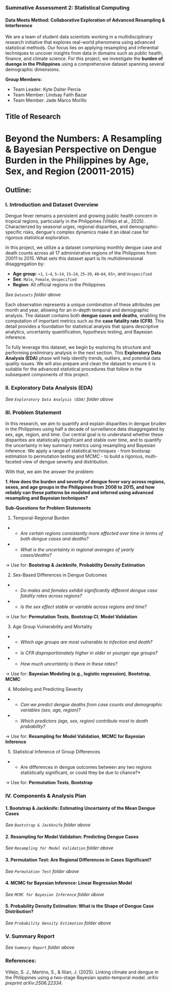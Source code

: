### Summative Assessment 2: Statistical Computing

#### Data Meets Method: Collaborative Exploration of Advanced Resampling & Interference

We are a team of student data scientists working in a multidisciplinary research initiative that explores real-world phenomena using advanced statistical methods. Our focus lies on applying resampling and inferential techniques to uncover insights from data in domains such as public health, finance, and climate science. For this project, we investigate the **burden of duenge in the Philippines** using a comprehensive dataset spanning several demographic dimensions.

**Group Members:**
* Team Leader: Kyte Daiter Percia
* Team Member: Lindsay Faith Bazar
* Team Member: Jade Marco Morillo

## Title of Research

# Beyond the Numbers: A Resampling & Bayesian Perspective on Dengue Burden in the Philippines by Age, Sex, and Region (20011-2015)

## Outline:

### **I. Introduction and Dataset Overview**

Dengue fever remains a persistent and growing public health concern in tropical regions, particularly in the Philippines (Villejo et al., 2025). Characterized by seasonal urges, regional disparities, and demographic-specific risks, dengue's complex dynamics make it an ideal case for rigorous statistical exploration.

In this project, we utilize a a dataset comprising monthly dengue case and death counts across all 17 administrative regions of the Philippines from 20011 to 2015. What sets this dataset apart is its multidimensional disaggregation by:

* **Age group**: `<1`, `1–4`, `5–14`, `15–24`, `25–39`, `40–64`, `65+`, and `Unspecified`
* **Sex**: `Male`, `Female`, `Unspecified`
* **Region**: All official regions in the Philippines

*See `Datasets` folder above* 

Each observation represents a unique combination of these attributes per month and year, allowing for an in-depth temporal and demographic analysis. The dataset contains both **dengue cases and deaths**, enabling the computation of important metrics such as the **case fatality rate (CFR)**. This detail provides a foundation for statistical analysis that spans descriptive analytics, uncertainty quantification, hypothesis testing, and Bayesian inference.

To fully leverage this dataset, we begin by exploring its structure and performing preliminary analysis in the next section. This **Exploratory Data Analysis (EDA)** phase will help identify trends, outliers, and potential data quality issues. We will also prepare and clean the dataset to ensure it is suitable for the advanced statistical procedures that follow in the subsequent components of this project.

### **II. Exploratory Data Analysis (EDA)**

*See `Exploratory Data Analysis (EDA)` folder above*

### **III. Problem Statement**

In this research, we aim to quantify and explain disparities in dengue bruden in the Philippines using half a decade of surveillance data disaggregated by sex, age, region, and time. Our central goal is to understand whether these disparities are statistically significant and stable over time, and to quantify the uncertainty in key summary metrics using resampling and Bayesian inference. We apply a range of statistical techniques - from bootsrap estimation to permutation testing and MCMC - to build a rigorous, multi-faceted view of dengue severity and distribution.

With that, we aim the answer the problem:

**1. How does the burden and severity of dengue fever vary across regions, sexes, and age groups in the Philippines from 2008 to 2015, and how reliably can these patterns be modeled and inferred using advanced resampling and Bayesian techniques?**

**Sub-Questions for Problem Statements**
1. Temporal-Regional Burden
* * *Are certain regions consistently more affected over time in terms of both dengue cases and deaths?*
* * *What is the uncertainty in regional averages of yearly cases/deaths?*

→ Use for: **Bootstrap & Jackknife**, **Probability Density Estimation**
 
2. Sex-Based Differences in Dengue Outcomes
* * *Do males and females exhibit significantly different dengue case fatality rates across regions?*
* * *Is the sex effect stable or variable across regions and time?*
 
→ Use for: **Permutation Tests**, **Bootstrap CI**, **Model Validation**

3. Age Group Vulnerability and Mortality
* * *Which age groups are most vulnerable to infection and death?*
* * *Is CFR disproportionately higher in older or younger age groups?*
* * *How much uncertainty is there in these rates?*

→ Use for: **Bayesian Modeling (e.g., logistic regression)**, **Bootstrap**, **MCMC**

4. Modeling and Predicting Severity
* * *Can we predict dengue deaths from case counts and demographic variables (sex, age, region)?*
* * *Which predictors (age, sex, region) contribute most to death probability?*

→ Use for: **Resampling for Model Validation**, **MCMC for Bayesian Inference**

5. Statistical Inference of Group Differences

* * Are differences in dengue outcomes between any two regions statistically significant, or could they be due to chance?*

→ Use for: **Permutation Tests**, **Bootstrap**

### **IV. Components & Analysis Plan**

#### **1. Bootstrap & Jackknife: Estimating Uncertainty of the Mean Dengue Cases**

*See `Bootstrap & Jackknife` folder above*

#### **2. Resampling for Model Validation: Predicting Dengue Cases**

*See `Resampling for Model Validation` folder above*

#### **3. Permutation Test: Are Regional Differences in Cases Significant?**

*See `Permutation Test` folder above*

#### **4. MCMC for Bayesian Inference: Linear Regression Model**

*See `MCMC for Bayesian Inference` folder above*

#### **5. Probability Density Estimation: What is the Shape of Dengue Case Distribution?**

*See `Probability Density Estimation` folder above*

### **V. Summary Report**

*See `Summary Report` folder above*

### References:

Villejo, S. J., Martino, S., & Illian, J. (2025). Linking climate and dengue in the Philippines using a two-stage Bayesian spatio-temporal model. *arXiv preprint arXiv:2506.22334*.
